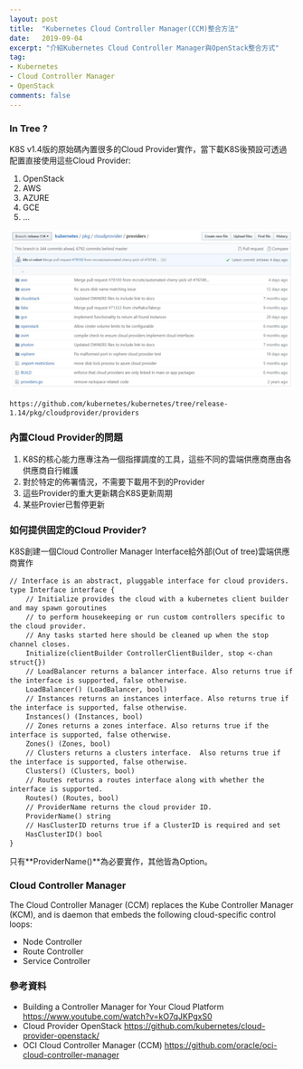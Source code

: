```yaml
---
layout: post
title:  "Kubernetes Cloud Controller Manager(CCM)整合方法"
date:   2019-09-04
excerpt: "介紹Kubernetes Cloud Controller Manager與OpenStack整合方式"
tag:
- Kubernetes 
- Cloud Controller Manager
- OpenStack
comments: false
---  
```

### In Tree ?
K8S v1.4版的原始碼內置很多的Cloud Provider實作，當下載K8S後預設可透過配置直接使用這些Cloud Provider:

1. OpenStack
2. AWS
3. AZURE
4. GCE
5. ...

 ![K8S v1.4 Cloud Provider](https://github.com/kisekitw/kisekitw.github.io/blob/master/assets/img/1080904/k8s14CloudProvider.png?raw=true)

```
https://github.com/kubernetes/kubernetes/tree/release-1.14/pkg/cloudprovider/providers
```

### 內置Cloud Provider的問題

1. K8S的核心能力應專注為一個指揮調度的工具，這些不同的雲端供應商應由各供應商自行維護
2. 對於特定的佈署情況，不需要下載用不到的Provider
3. 這些Provider的重大更新耦合K8S更新周期
4. 某些Provier已暫停更新

### 如何提供固定的Cloud Provider?
K8S創建一個Cloud Controller Manager Interface給外部(Out of tree)雲端供應商實作

```golang
// Interface is an abstract, pluggable interface for cloud providers.
type Interface interface {
	// Initialize provides the cloud with a kubernetes client builder and may spawn goroutines
	// to perform housekeeping or run custom controllers specific to the cloud provider.
	// Any tasks started here should be cleaned up when the stop channel closes.
	Initialize(clientBuilder ControllerClientBuilder, stop <-chan struct{})
	// LoadBalancer returns a balancer interface. Also returns true if the interface is supported, false otherwise.
	LoadBalancer() (LoadBalancer, bool)
	// Instances returns an instances interface. Also returns true if the interface is supported, false otherwise.
	Instances() (Instances, bool)
	// Zones returns a zones interface. Also returns true if the interface is supported, false otherwise.
	Zones() (Zones, bool)
	// Clusters returns a clusters interface.  Also returns true if the interface is supported, false otherwise.
	Clusters() (Clusters, bool)
	// Routes returns a routes interface along with whether the interface is supported.
	Routes() (Routes, bool)
	// ProviderName returns the cloud provider ID.
	ProviderName() string
	// HasClusterID returns true if a ClusterID is required and set
	HasClusterID() bool
}
```   
只有**ProviderName()**為必要實作，其他皆為Option。

###  Cloud Controller Manager 
The Cloud Controller Manager (CCM) replaces the Kube Controller Manager (KCM), and is daemon that embeds the following cloud-specific control loops:
* Node Controller
* Route Controller
* Service Controller




### 參考資料

* Building a Controller Manager for Your Cloud Platform 
https://www.youtube.com/watch?v=kO7qJKPgxS0
* Cloud Provider OpenStack
https://github.com/kubernetes/cloud-provider-openstack/
* OCI Cloud Controller Manager (CCM)
https://github.com/oracle/oci-cloud-controller-manager


